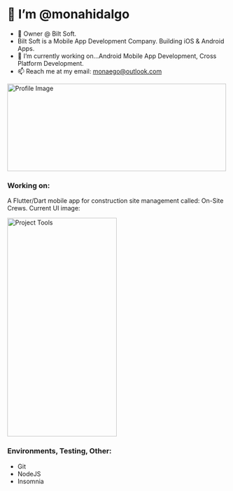 # 👋 I’m @monahidalgo
- 👀 Owner @ Bilt Soft.
- Bilt Soft is a Mobile App Development Company. Building iOS & Android Apps.
- 🌱 I’m currently working on...Android Mobile App Development, Cross Platform Development.
- 📫 Reach me at my email: monaego@outlook.com

<img src="https://github.com/user-attachments/assets/82334cbe-7bee-4c82-8007-25142e1e7323" alt="Profile Image" width="500" height="200">

### Working on:
A Flutter/Dart mobile app for construction site management called: On-Site Crews. Current UI image:

<img src="https://github.com/user-attachments/assets/987df954-d559-443c-988c-4145c4fe5154" alt="Project Tools" width="250" height="500">

### Environments, Testing, Other:
- Git
- NodeJS
- Insomnia

<!---
monahidalgo/monahidalgo is a ✨ special ✨ repository because its `README.md` (this file) appears on your GitHub profile.
You can click the Preview link to take a look at your changes.
--->
